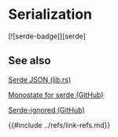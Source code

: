 # Serialization

[![serde-badge]][serde]

## See also

[Serde JSON (lib.rs)][serde-json-librs]

[Monostate for serde (GitHub)][monostate-github]

[Serde-ignored (GitHub)][serde-ignored-github]

[monostate-github]: https://github.com/dtolnay/monostate
[serde-ignored-github]: https://github.com/dtolnay/serde-ignored
[serde-json-librs]: https://lib.rs/crates/serde_json
{{#include ../refs/link-refs.md}}
